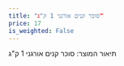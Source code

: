```yaml
---
title: "סוכר קנים אורגני 1 ק"ג"
price: 17
is_weighted: False
---
```


תיאור המוצר: סוכר קנים אורגני 1 ק"ג
